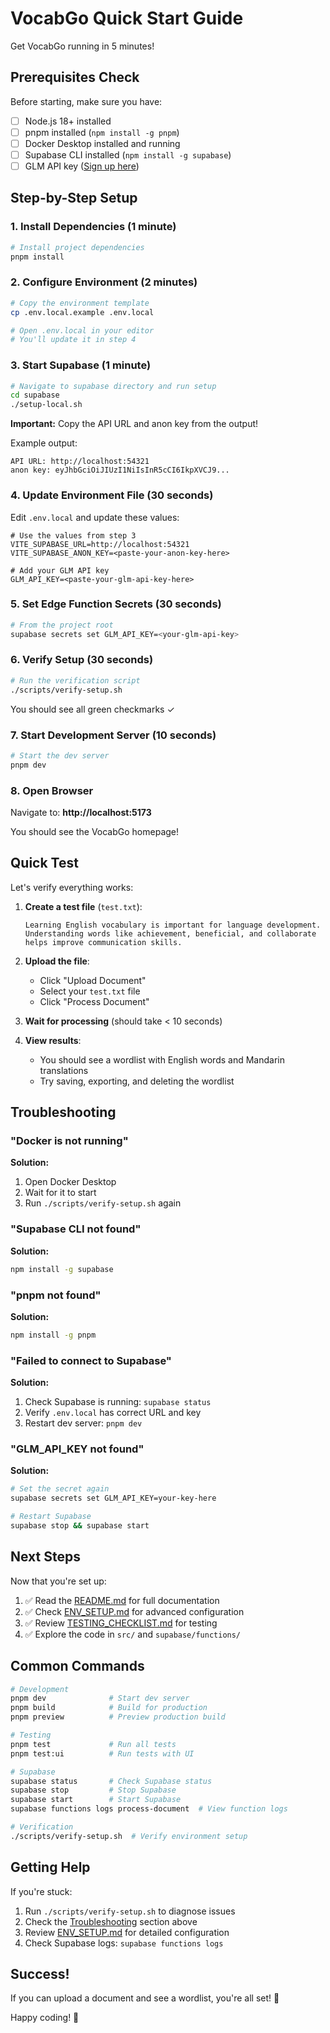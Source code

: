 # VocabGo Quick Start Guide

Get VocabGo running in 5 minutes!

## Prerequisites Check

Before starting, make sure you have:

- [ ] Node.js 18+ installed
- [ ] pnpm installed (`npm install -g pnpm`)
- [ ] Docker Desktop installed and running
- [ ] Supabase CLI installed (`npm install -g supabase`)
- [ ] GLM API key ([Sign up here](https://open.bigmodel.cn/))

## Step-by-Step Setup

### 1. Install Dependencies (1 minute)

```bash
# Install project dependencies
pnpm install
```

### 2. Configure Environment (2 minutes)

```bash
# Copy the environment template
cp .env.local.example .env.local

# Open .env.local in your editor
# You'll update it in step 4
```

### 3. Start Supabase (1 minute)

```bash
# Navigate to supabase directory and run setup
cd supabase
./setup-local.sh
```

**Important:** Copy the API URL and anon key from the output!

Example output:
```
API URL: http://localhost:54321
anon key: eyJhbGciOiJIUzI1NiIsInR5cCI6IkpXVCJ9...
```

### 4. Update Environment File (30 seconds)

Edit `.env.local` and update these values:

```env
# Use the values from step 3
VITE_SUPABASE_URL=http://localhost:54321
VITE_SUPABASE_ANON_KEY=<paste-your-anon-key-here>

# Add your GLM API key
GLM_API_KEY=<paste-your-glm-api-key-here>
```

### 5. Set Edge Function Secrets (30 seconds)

```bash
# From the project root
supabase secrets set GLM_API_KEY=<your-glm-api-key>
```

### 6. Verify Setup (30 seconds)

```bash
# Run the verification script
./scripts/verify-setup.sh
```

You should see all green checkmarks ✓

### 7. Start Development Server (10 seconds)

```bash
# Start the dev server
pnpm dev
```

### 8. Open Browser

Navigate to: **http://localhost:5173**

You should see the VocabGo homepage!

## Quick Test

Let's verify everything works:

1. **Create a test file** (`test.txt`):
   ```
   Learning English vocabulary is important for language development.
   Understanding words like achievement, beneficial, and collaborate
   helps improve communication skills.
   ```

2. **Upload the file**:
   - Click "Upload Document"
   - Select your `test.txt` file
   - Click "Process Document"

3. **Wait for processing** (should take < 10 seconds)

4. **View results**:
   - You should see a wordlist with English words and Mandarin translations
   - Try saving, exporting, and deleting the wordlist

## Troubleshooting

### "Docker is not running"

**Solution:**
1. Open Docker Desktop
2. Wait for it to start
3. Run `./scripts/verify-setup.sh` again

### "Supabase CLI not found"

**Solution:**
```bash
npm install -g supabase
```

### "pnpm not found"

**Solution:**
```bash
npm install -g pnpm
```

### "Failed to connect to Supabase"

**Solution:**
1. Check Supabase is running: `supabase status`
2. Verify `.env.local` has correct URL and key
3. Restart dev server: `pnpm dev`

### "GLM_API_KEY not found"

**Solution:**
```bash
# Set the secret again
supabase secrets set GLM_API_KEY=your-key-here

# Restart Supabase
supabase stop && supabase start
```

## Next Steps

Now that you're set up:

1. ✅ Read the [README.md](./README.md) for full documentation
2. ✅ Check [ENV_SETUP.md](./ENV_SETUP.md) for advanced configuration
3. ✅ Review [TESTING_CHECKLIST.md](./TESTING_CHECKLIST.md) for testing
4. ✅ Explore the code in `src/` and `supabase/functions/`

## Common Commands

```bash
# Development
pnpm dev              # Start dev server
pnpm build            # Build for production
pnpm preview          # Preview production build

# Testing
pnpm test             # Run all tests
pnpm test:ui          # Run tests with UI

# Supabase
supabase status       # Check Supabase status
supabase stop         # Stop Supabase
supabase start        # Start Supabase
supabase functions logs process-document  # View function logs

# Verification
./scripts/verify-setup.sh  # Verify environment setup
```

## Getting Help

If you're stuck:

1. Run `./scripts/verify-setup.sh` to diagnose issues
2. Check the [Troubleshooting](#troubleshooting) section above
3. Review [ENV_SETUP.md](./ENV_SETUP.md) for detailed configuration
4. Check Supabase logs: `supabase functions logs`

## Success!

If you can upload a document and see a wordlist, you're all set! 🎉

Happy coding! 🚀
